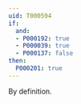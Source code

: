```yaml
---
uid: T000594
if:
  and:
  - P000192: true
  - P000039: true
  - P000137: false
then:
  P000201: true
---
```


By definition.
